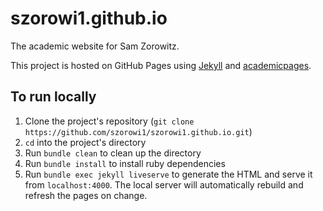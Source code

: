 # szorowi1.github.io

The academic website for Sam Zorowitz.

This project is hosted on GitHub Pages using [Jekyll](https://jekyllrb.com/) and [academicpages](https://github.com/academicpages/academicpages.github.io).

## To run locally

1. Clone the project's repository (`git clone https://github.com/szorowi1/szorowi1.github.io.git`)
2. `cd` into the project's directory
3. Run `bundle clean` to clean up the directory
4. Run `bundle install` to install ruby dependencies
5. Run `bundle exec jekyll liveserve` to generate the HTML and serve it from `localhost:4000`. The local server will automatically rebuild and refresh the pages on change.
